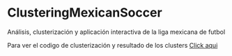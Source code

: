 # ClusteringMexicanSoccer
Análisis, clusterización   y aplicación interactiva de la liga mexicana de futbol 



Para ver el codigo de clusterización y resultado de los clusters [Click aqui](https://mahonry.github.io/ClusteringMexicanSoccer/)
